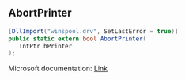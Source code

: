 ## AbortPrinter

```csharp
[DllImport("winspool.drv", SetLastError = true)]
public static extern bool AbortPrinter(
   IntPtr hPrinter
);
```

Microsoft documentation: [Link](https://learn.microsoft.com/en-us/windows/win32/printdocs/printing-and-print-spooler-functions#:~:text=The%20AbortPrinter%20function%20deletes%20a,printer%20is%20configured%20for%20spooling.&text=The%20AddPrinter%20function%20adds%20a,printers%20for%20a%20specified%20server.&text=The%20AddPrinterConnection%20function%20adds%20a,printer%20for%20the%20current%20user.)
